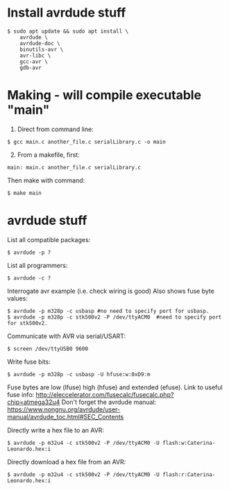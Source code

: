 # Install avrdude stuff
```shell
$ sudo apt update && sudo apt install \
    avrdude \
    avrdude-doc \
    binutils-avr \
    avr-libc \
    gcc-avr \
    gdb-avr
```

# Making - will compile executable "main"
1. Direct from command line:
```shell
$ gcc main.c another_file.c serialLibrary.c -o main
```

2. From a makefile, first:
```shell
main: main.c another_file.c serialLibrary.c
```
Then make with command:
```shell
$ make main
```

# avrdude stuff
List all compatible packages:
```shell
$ avrdude -p ?
```
List all programmers:
```shell
$ avrdude -c ?
```
Interrogate avr example (i.e. check wiring is good)  Also shows fuse byte values:
```shell
$ avrdude -p m328p -c usbasp #no need to specify port for usbasp.
$ avrdude -p m328p -c stk500v2 -P /dev/ttyACM0  #need to specify port for stk500v2.
```
Communicate with AVR via serial/USART:
```shell
$ screen /dev/ttyUSB0 9600
```

Write fuse bits:
```shell
$ avrdude -p m328p -c usbasp -U hfuse:w:0xD9:m
```
Fuse bytes are low (lfuse) high (hfuse) and extended (efuse).
Link to useful fuse info: http://eleccelerator.com/fusecalc/fusecalc.php?chip=atmega32u4
Don't forget the avrdude manual: https://www.nongnu.org/avrdude/user-manual/avrdude_toc.html#SEC_Contents

Directly write a hex file to an AVR:
```shell
$ avrdude -p m32u4 -c stk500v2 -P /dev/ttyACM0 -U flash:w:Caterina-Leonardo.hex:i
```

Directly download a hex file from an AVR:
```shell
$ avrdude -p m32u4 -c stk500v2 -P /dev/ttyACM0 -U flash:r:Caterina-Leonardo.hex:i
```

